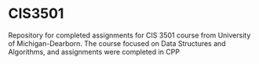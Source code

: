 # CIS3501
Repository for completed assignments for CIS 3501 course from University of Michigan-Dearborn. The course focused on Data Structures and Algorithms, and assignments were completed in CPP
